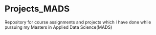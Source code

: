 # Projects_MADS
Repository for course assignments and projects which I have done while pursuing my Masters in Applied Data Science(MADS)
